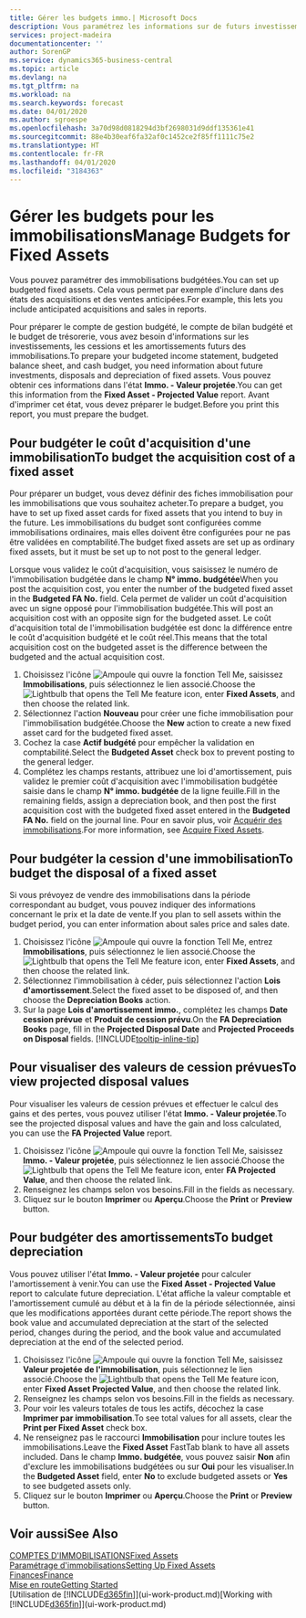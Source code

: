 ```yaml
---
title: Gérer les budgets immo.| Microsoft Docs
description: Vous paramétrez les informations sur de futurs investissements, cessions, et amortissements d'immobilisations pour préparer les budgets et les prévisions.
services: project-madeira
documentationcenter: ''
author: SorenGP
ms.service: dynamics365-business-central
ms.topic: article
ms.devlang: na
ms.tgt_pltfrm: na
ms.workload: na
ms.search.keywords: forecast
ms.date: 04/01/2020
ms.author: sgroespe
ms.openlocfilehash: 3a70d98d0818294d3bf2698031d9ddf135361e41
ms.sourcegitcommit: 88e4b30eaf6fa32af0c1452ce2f85ff1111c75e2
ms.translationtype: HT
ms.contentlocale: fr-FR
ms.lasthandoff: 04/01/2020
ms.locfileid: "3184363"
---
```

# <a name="manage-budgets-for-fixed-assets"></a><span data-ttu-id="d03d8-103">Gérer les budgets pour les immobilisations</span><span class="sxs-lookup"><span data-stu-id="d03d8-103">Manage Budgets for Fixed Assets</span></span>
<span data-ttu-id="d03d8-104">Vous pouvez paramétrer des immobilisations budgétées.</span><span class="sxs-lookup"><span data-stu-id="d03d8-104">You can set up budgeted fixed assets.</span></span> <span data-ttu-id="d03d8-105">Cela vous permet par exemple d'inclure dans des états des acquisitions et des ventes anticipées.</span><span class="sxs-lookup"><span data-stu-id="d03d8-105">For example, this lets you include anticipated acquisitions and sales in reports.</span></span>  

<span data-ttu-id="d03d8-106">Pour préparer le compte de gestion budgété, le compte de bilan budgété et le budget de trésorerie, vous avez besoin d'informations sur les investissements, les cessions et les amortissements futurs des immobilisations.</span><span class="sxs-lookup"><span data-stu-id="d03d8-106">To prepare your budgeted income statement, budgeted balance sheet, and cash budget, you need information about future investments, disposals and depreciation of fixed assets.</span></span> <span data-ttu-id="d03d8-107">Vous pouvez obtenir ces informations dans l'état **Immo. - Valeur projetée**.</span><span class="sxs-lookup"><span data-stu-id="d03d8-107">You can get this information from the **Fixed Asset - Projected Value** report.</span></span> <span data-ttu-id="d03d8-108">Avant d'imprimer cet état, vous devez préparer le budget.</span><span class="sxs-lookup"><span data-stu-id="d03d8-108">Before you print this report, you must prepare the budget.</span></span>  

## <a name="to-budget-the-acquisition-cost-of-a-fixed-asset"></a><span data-ttu-id="d03d8-109">Pour budgéter le coût d'acquisition d'une immobilisation</span><span class="sxs-lookup"><span data-stu-id="d03d8-109">To budget the acquisition cost of a fixed asset</span></span>
<span data-ttu-id="d03d8-110">Pour préparer un budget, vous devez définir des fiches immobilisation pour les immobilisations que vous souhaitez acheter.</span><span class="sxs-lookup"><span data-stu-id="d03d8-110">To prepare a budget, you have to set up fixed asset cards for fixed assets that you intend to buy in the future.</span></span> <span data-ttu-id="d03d8-111">Les immobilisations du budget sont configurées comme immobilisations ordinaires, mais elles doivent être configurées pour ne pas être validées en comptabilité.</span><span class="sxs-lookup"><span data-stu-id="d03d8-111">The budget fixed assets are set up as ordinary fixed assets, but it must be set up to not post to the general ledger.</span></span>

<span data-ttu-id="d03d8-112">Lorsque vous validez le coût d'acquisition, vous saisissez le numéro de l'immobilisation budgétée dans le champ **N° immo. budgétée**</span><span class="sxs-lookup"><span data-stu-id="d03d8-112">When you post the acquisition cost, you enter the number of the budgeted fixed asset in the **Budgeted FA No.** field.</span></span> <span data-ttu-id="d03d8-113">Cela permet de valider un coût d'acquisition avec un signe opposé pour l'immobilisation budgétée.</span><span class="sxs-lookup"><span data-stu-id="d03d8-113">This will post an acquisition cost with an opposite sign for the budgeted asset.</span></span> <span data-ttu-id="d03d8-114">Le coût d'acquisition total de l'immobilisation budgétée est donc la différence entre le coût d'acquisition budgété et le coût réel.</span><span class="sxs-lookup"><span data-stu-id="d03d8-114">This means that the total acquisition cost on the budgeted asset is the difference between the budgeted and the actual acquisition cost.</span></span>

1. <span data-ttu-id="d03d8-115">Choisissez l'icône ![Ampoule qui ouvre la fonction Tell Me](media/ui-search/search_small.png "Dites-moi ce que vous voulez faire"), saisissez **Immobilisations**, puis sélectionnez le lien associé.</span><span class="sxs-lookup"><span data-stu-id="d03d8-115">Choose the ![Lightbulb that opens the Tell Me feature](media/ui-search/search_small.png "Tell me what you want to do") icon, enter **Fixed Assets**, and then choose the related link.</span></span>
2. <span data-ttu-id="d03d8-116">Sélectionnez l'action **Nouveau** pour créer une fiche immobilisation pour l'immobilisation budgétée.</span><span class="sxs-lookup"><span data-stu-id="d03d8-116">Choose the **New** action to create a new fixed asset card for the budgeted fixed asset.</span></span>
3. <span data-ttu-id="d03d8-117">Cochez la case **Actif budgété** pour empêcher la validation en comptabilité.</span><span class="sxs-lookup"><span data-stu-id="d03d8-117">Select the **Budgeted Asset** check box to prevent posting to the general ledger.</span></span>
4. <span data-ttu-id="d03d8-118">Complétez les champs restants, attribuez une loi d'amortissement, puis validez le premier coût d'acquisition avec l'immobilisation budgétée saisie dans le champ **N° immo. budgétée** de la ligne feuille.</span><span class="sxs-lookup"><span data-stu-id="d03d8-118">Fill in the remaining fields, assign a depreciation book, and then post the first acquisition cost with the budgeted fixed asset entered in the **Budgeted FA No.** field on the journal line.</span></span> <span data-ttu-id="d03d8-119">Pour en savoir plus, voir [Acquérir des immobilisations](fa-how-acquire.md).</span><span class="sxs-lookup"><span data-stu-id="d03d8-119">For more information, see [Acquire Fixed Assets](fa-how-acquire.md).</span></span>

## <a name="to-budget-the-disposal-of-a-fixed-asset"></a><span data-ttu-id="d03d8-120">Pour budgéter la cession d'une immobilisation</span><span class="sxs-lookup"><span data-stu-id="d03d8-120">To budget the disposal of a fixed asset</span></span>
<span data-ttu-id="d03d8-121">Si vous prévoyez de vendre des immobilisations dans la période correspondant au budget, vous pouvez indiquer des informations concernant le prix et la date de vente.</span><span class="sxs-lookup"><span data-stu-id="d03d8-121">If you plan to sell assets within the budget period, you can enter information about sales price and sales date.</span></span>

1. <span data-ttu-id="d03d8-122">Choisissez l'icône ![Ampoule qui ouvre la fonction Tell Me](media/ui-search/search_small.png "Dites-moi ce que vous voulez faire"), entrez **Immobilisations**, puis sélectionnez le lien associé.</span><span class="sxs-lookup"><span data-stu-id="d03d8-122">Choose the ![Lightbulb that opens the Tell Me feature](media/ui-search/search_small.png "Tell me what you want to do") icon, enter **Fixed Assets**, and then choose the related link.</span></span>
2. <span data-ttu-id="d03d8-123">Sélectionnez l'immobilisation à céder, puis sélectionnez l'action **Lois d'amortissement**.</span><span class="sxs-lookup"><span data-stu-id="d03d8-123">Select the fixed asset to be disposed of, and then choose the **Depreciation Books** action.</span></span>
3. <span data-ttu-id="d03d8-124">Sur la page **Lois d'amortissement immo.**, complétez les champs **Date cession prévue** et **Produit de cession prévu**.</span><span class="sxs-lookup"><span data-stu-id="d03d8-124">On the **FA Depreciation Books** page, fill in the **Projected Disposal Date** and **Projected Proceeds on Disposal** fields.</span></span> [!INCLUDE[tooltip-inline-tip](includes/tooltip-inline-tip_md.md)]

## <a name="to-view-projected-disposal-values"></a><span data-ttu-id="d03d8-125">Pour visualiser des valeurs de cession prévues</span><span class="sxs-lookup"><span data-stu-id="d03d8-125">To view projected disposal values</span></span>
<span data-ttu-id="d03d8-126">Pour visualiser les valeurs de cession prévues et effectuer le calcul des gains et des pertes, vous pouvez utiliser l'état **Immo. - Valeur projetée**.</span><span class="sxs-lookup"><span data-stu-id="d03d8-126">To see the projected disposal values and have the gain and loss calculated, you can use the **FA Projected Value** report.</span></span>

1. <span data-ttu-id="d03d8-127">Choisissez l'icône ![Ampoule qui ouvre la fonction Tell Me](media/ui-search/search_small.png "Dites-moi ce que vous voulez faire"), saisissez **Immo. - Valeur projetée**, puis sélectionnez le lien associé.</span><span class="sxs-lookup"><span data-stu-id="d03d8-127">Choose the ![Lightbulb that opens the Tell Me feature](media/ui-search/search_small.png "Tell me what you want to do") icon, enter **FA Projected Value**, and then choose the related link.</span></span>
2. <span data-ttu-id="d03d8-128">Renseignez les champs selon vos besoins.</span><span class="sxs-lookup"><span data-stu-id="d03d8-128">Fill in the fields as necessary.</span></span>
3. <span data-ttu-id="d03d8-129">Cliquez sur le bouton **Imprimer** ou **Aperçu**.</span><span class="sxs-lookup"><span data-stu-id="d03d8-129">Choose the **Print** or **Preview** button.</span></span>

## <a name="to-budget-depreciation"></a><span data-ttu-id="d03d8-130">Pour budgéter des amortissements</span><span class="sxs-lookup"><span data-stu-id="d03d8-130">To budget depreciation</span></span>
<span data-ttu-id="d03d8-131">Vous pouvez utiliser l'état **Immo. - Valeur projetée** pour calculer l'amortissement à venir.</span><span class="sxs-lookup"><span data-stu-id="d03d8-131">You can use the **Fixed Asset - Projected Value** report to calculate future depreciation.</span></span> <span data-ttu-id="d03d8-132">L'état affiche la valeur comptable et l'amortissement cumulé au début et à la fin de la période sélectionnée, ainsi que les modifications apportées durant cette période.</span><span class="sxs-lookup"><span data-stu-id="d03d8-132">The report shows the book value and accumulated depreciation at the start of the selected period, changes during the period, and the book value and accumulated depreciation at the end of the selected period.</span></span>

1. <span data-ttu-id="d03d8-133">Choisissez l'icône ![Ampoule qui ouvre la fonction Tell Me](media/ui-search/search_small.png "Dites-moi ce que vous voulez faire"), saisissez **Valeur projetée de l'immobilisation**, puis sélectionnez le lien associé.</span><span class="sxs-lookup"><span data-stu-id="d03d8-133">Choose the ![Lightbulb that opens the Tell Me feature](media/ui-search/search_small.png "Tell me what you want to do") icon, enter **Fixed Asset Projected Value**, and then choose the related link.</span></span>
2. <span data-ttu-id="d03d8-134">Renseignez les champs selon vos besoins.</span><span class="sxs-lookup"><span data-stu-id="d03d8-134">Fill in the fields as necessary.</span></span>
3. <span data-ttu-id="d03d8-135">Pour voir les valeurs totales de tous les actifs, décochez la case **Imprimer par immobilisation**.</span><span class="sxs-lookup"><span data-stu-id="d03d8-135">To see total values for all assets, clear the **Print per Fixed Asset** check box.</span></span>
4. <span data-ttu-id="d03d8-136">Ne renseignez pas le raccourci **Immobilisation** pour inclure toutes les immobilisations.</span><span class="sxs-lookup"><span data-stu-id="d03d8-136">Leave the **Fixed Asset** FastTab blank to have all assets included.</span></span> <span data-ttu-id="d03d8-137">Dans le champ **Immo. budgétée**, vous pouvez saisir **Non** afin d'exclure les immobilisations budgétées ou sur **Oui** pour les visualiser.</span><span class="sxs-lookup"><span data-stu-id="d03d8-137">In the **Budgeted Asset** field, enter **No** to exclude budgeted assets or **Yes** to see budgeted assets only.</span></span>
5. <span data-ttu-id="d03d8-138">Cliquez sur le bouton **Imprimer** ou **Aperçu**.</span><span class="sxs-lookup"><span data-stu-id="d03d8-138">Choose the **Print** or **Preview** button.</span></span>

## <a name="see-also"></a><span data-ttu-id="d03d8-139">Voir aussi</span><span class="sxs-lookup"><span data-stu-id="d03d8-139">See Also</span></span>
[<span data-ttu-id="d03d8-140">COMPTES D'IMMOBILISATIONS</span><span class="sxs-lookup"><span data-stu-id="d03d8-140">Fixed Assets</span></span>](fa-manage.md)  
[<span data-ttu-id="d03d8-141">Paramétrage d'immobilisations</span><span class="sxs-lookup"><span data-stu-id="d03d8-141">Setting Up Fixed Assets</span></span>](fa-setup.md)  
[<span data-ttu-id="d03d8-142">Finances</span><span class="sxs-lookup"><span data-stu-id="d03d8-142">Finance</span></span>](finance.md)  
[<span data-ttu-id="d03d8-143">Mise en route</span><span class="sxs-lookup"><span data-stu-id="d03d8-143">Getting Started</span></span>](product-get-started.md)  
<span data-ttu-id="d03d8-144">[Utilisation de [!INCLUDE[d365fin](includes/d365fin_md.md)]](ui-work-product.md)</span><span class="sxs-lookup"><span data-stu-id="d03d8-144">[Working with [!INCLUDE[d365fin](includes/d365fin_md.md)]](ui-work-product.md)</span></span>
